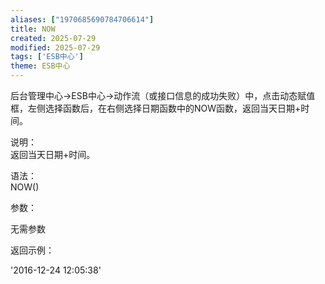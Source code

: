 ```yaml
---
aliases: ["1970685690784706614"]
title: NOW
created: 2025-07-29
modified: 2025-07-29
tags: ['ESB中心']
theme: ESB中心
---
```


后台管理中心->ESB中心->动作流（或接口信息的成功失败）中，点击动态赋值框，左侧选择函数后，在右侧选择日期函数中的NOW函数，返回当天日期+时间。

说明：  
返回当天日期+时间。

语法：  
NOW()  

参数：

无需参数

返回示例：

'2016-12-24 12:05:38'